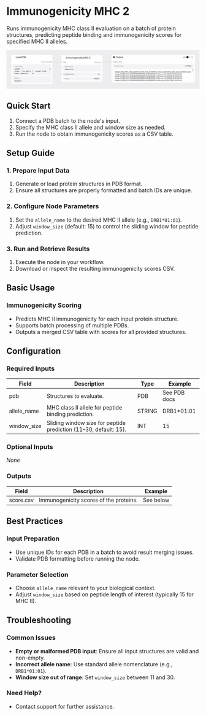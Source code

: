 # Immunogenicity MHC 2

Runs immunogenicity MHC class II evaluation on a batch of protein structures, predicting peptide binding and immunogenicity scores for specified MHC II alleles.

<img src="/images/nodes/biotech/functional-prediction/immunogenicity-mhc-2.png" alt="Immunogenicity MHC 2" class="rounded-lg">

## Quick Start

1. Connect a PDB batch to the node's input.
2. Specify the MHC class II allele and window size as needed.
3. Run the node to obtain immunogenicity scores as a CSV table.

## Setup Guide

### 1. Prepare Input Data
1. Generate or load protein structures in PDB format.
2. Ensure all structures are properly formatted and batch IDs are unique.

### 2. Configure Node Parameters
1. Set the `allele_name` to the desired MHC II allele (e.g., `DRB1*01:01`).
2. Adjust `window_size` (default: 15) to control the sliding window for peptide prediction.

### 3. Run and Retrieve Results
1. Execute the node in your workflow.
2. Download or inspect the resulting immunogenicity scores CSV.

## Basic Usage

### Immunogenicity Scoring
* Predicts MHC II immunogenicity for each input protein structure.
* Supports batch processing of multiple PDBs.
* Outputs a merged CSV table with scores for all provided structures.

## Configuration

### Required Inputs
| Field        | Description                                                        | Type   | Example      |
|--------------|--------------------------------------------------------------------|--------|--------------|
| pdb          | Structures to evaluate.                                            | PDB    | See PDB docs |
| allele_name  | MHC class II allele for peptide binding prediction.                | STRING | DRB1*01:01   |
| window_size  | Sliding window size for peptide prediction (11–30, default: 15).   | INT    | 15           |

### Optional Inputs
*None*

### Outputs
| Field     | Description                              | Example        |
|-----------|------------------------------------------|----------------|
| score.csv | Immunogenicity scores of the proteins.   | See below      |

## Best Practices

### Input Preparation
* Use unique IDs for each PDB in a batch to avoid result merging issues.
* Validate PDB formatting before running the node.

### Parameter Selection
* Choose `allele_name` relevant to your biological context.
* Adjust `window_size` based on peptide length of interest (typically 15 for MHC II).

## Troubleshooting

### Common Issues
* **Empty or malformed PDB input**: Ensure all input structures are valid and non-empty.
* **Incorrect allele name**: Use standard allele nomenclature (e.g., `DRB1*01:01`).
* **Window size out of range**: Set `window_size` between 11 and 30.

### Need Help?
* Contact support for further assistance.
